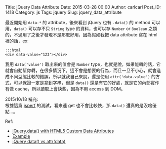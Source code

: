 Title: jQuery Data Attribute
Date: 2015-03-28 00:00
Author: carlcarl
Post_ID: 1418
Category: js
Tags: jquery
Slug: jquery_data_attribute



最近開始用 `data-*` 的 attribute，後來看到 jQuery 也有 `.data()` 的 method 可以用，`data()` 可以存不只 `String` type 的資料，也可以存 `Number` or `Boolean` 之類的，不過用了之後才發現不是那麼好用，因為假如我把 data attribute 寫在 html 裡的話，ex: 

	:::html
	<div data-value="123"></div>

我用 `data('value')` 取出來的值會是 `Number` type，也就是說，如果能轉的話，它就會自動幫你轉，在很多情況下，這不會是想要的行為，而且一旦不小心，就會造成不同型態比較的錯誤，所以就我自己來說，還是使用 `attr('data-value')` 的方式，可以保證一定是拿到字串，但是 `data()` 還是有它的好處，就是它的內部實作有做 cache，所以讀取上會快些，因為不用 access 到 DOM。

2015/10/18 補充:  
根據這篇 [jsperf] 的測試，看來連 get 也不會比較快，那 `data()` 還真的是沒啥優點...。

Ref:

* [jQuery.data() with HTML5 Custom Data Attributes]
* [Example]
* [jQuery data() vs attr(data)]


[jQuery.data() with HTML5 Custom Data Attributes]: http://www.sitepoint.com/jquery-data-html5-custom-data-attributes/ 
[Example]: http://jsfiddle.net/KwjvA/
[jQuery data() vs attr(data)]: http://stackoverflow.com/questions/9444679/jquery-data-vs-attrdata
[jsperf]: http://jsperf.com/jquery-performance-test-attr-vs-data/3
